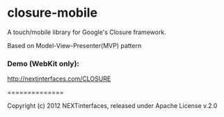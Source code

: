 closure-mobile
==============

A touch/mobile library for Google's Closure framework.

Based on Model-View-Presenter(MVP) pattern

### Demo (WebKit only):
http://nextinterfaces.com/CLOSURE

==============

Copyright (c) 2012 NEXTinterfaces, released under Apache License v.2.0